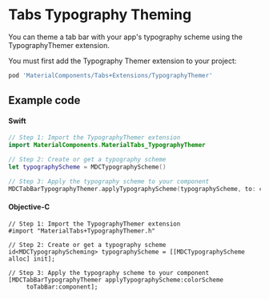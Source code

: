 <!--docs:
title: "Typography Theming"
layout: detail
section: components
excerpt: "How to theme Tabs using the Material Design typography system."
iconId: tabs
path: /catalog/tabs/typography-theming/
-->

# Tabs Typography Theming

You can theme a tab bar with your app's typography scheme using the TypographyThemer extension.

You must first add the Typography Themer extension to your project:

``` bash
pod 'MaterialComponents/Tabs+Extensions/TypographyThemer'
```

## Example code

<!--<div class="material-code-render" markdown="1">-->
#### Swift
``` swift
// Step 1: Import the TypographyThemer extension
import MaterialComponents.MaterialTabs_TypographyThemer

// Step 2: Create or get a typography scheme
let typographyScheme = MDCTypographyScheme()

// Step 3: Apply the typography scheme to your component
MDCTabBarTypographyThemer.applyTypographyScheme(typographyScheme, to: component)
```

#### Objective-C

``` objc
// Step 1: Import the TypographyThemer extension
#import "MaterialTabs+TypographyThemer.h"

// Step 2: Create or get a typography scheme
id<MDCTypographyScheming> typographyScheme = [[MDCTypographyScheme alloc] init];

// Step 3: Apply the typography scheme to your component
[MDCTabBarTypographyThemer applyTypographyScheme:colorScheme
     toTabBar:component];
```
<!--</div>-->
